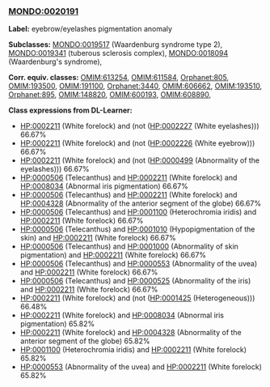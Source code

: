 
### [MONDO:0020191](http://purl.obolibrary.org/obo/MONDO_0020191)
**Label:** eyebrow/eyelashes pigmentation anomaly

**Subclasses:** [MONDO:0019517](http://purl.obolibrary.org/obo/MONDO_0019517) (Waardenburg syndrome type 2), [MONDO:0019341](http://purl.obolibrary.org/obo/MONDO_0019341) (tuberous sclerosis complex), [MONDO:0018094](http://purl.obolibrary.org/obo/MONDO_0018094) (Waardenburg's syndrome), 

**Corr. equiv. classes:** [OMIM:613254](http://purl.obolibrary.org/obo/OMIM_613254), [OMIM:611584](http://purl.obolibrary.org/obo/OMIM_611584), [Orphanet:805](http://www.orpha.net/ORDO/Orphanet_805), [OMIM:193500](http://purl.obolibrary.org/obo/OMIM_193500), [OMIM:191100](http://purl.obolibrary.org/obo/OMIM_191100), [Orphanet:3440](http://www.orpha.net/ORDO/Orphanet_3440), [OMIM:606662](http://purl.obolibrary.org/obo/OMIM_606662), [OMIM:193510](http://purl.obolibrary.org/obo/OMIM_193510), [Orphanet:895](http://www.orpha.net/ORDO/Orphanet_895), [OMIM:148820](http://purl.obolibrary.org/obo/OMIM_148820), [OMIM:600193](http://purl.obolibrary.org/obo/OMIM_600193), [OMIM:608890](http://purl.obolibrary.org/obo/OMIM_608890), 

**Class expressions from DL-Learner:**

- [HP:0002211](http://purl.obolibrary.org/obo/HP_0002211) (White forelock) and (not ([HP:0002227](http://purl.obolibrary.org/obo/HP_0002227) (White eyelashes))) 66.67%
- [HP:0002211](http://purl.obolibrary.org/obo/HP_0002211) (White forelock) and (not ([HP:0002226](http://purl.obolibrary.org/obo/HP_0002226) (White eyebrow))) 66.67%
- [HP:0002211](http://purl.obolibrary.org/obo/HP_0002211) (White forelock) and (not ([HP:0000499](http://purl.obolibrary.org/obo/HP_0000499) (Abnormality of the eyelashes))) 66.67%
- [HP:0000506](http://purl.obolibrary.org/obo/HP_0000506) (Telecanthus) and [HP:0002211](http://purl.obolibrary.org/obo/HP_0002211) (White forelock) and [HP:0008034](http://purl.obolibrary.org/obo/HP_0008034) (Abnormal iris pigmentation) 66.67%
- [HP:0000506](http://purl.obolibrary.org/obo/HP_0000506) (Telecanthus) and [HP:0002211](http://purl.obolibrary.org/obo/HP_0002211) (White forelock) and [HP:0004328](http://purl.obolibrary.org/obo/HP_0004328) (Abnormality of the anterior segment of the globe) 66.67%
- [HP:0000506](http://purl.obolibrary.org/obo/HP_0000506) (Telecanthus) and [HP:0001100](http://purl.obolibrary.org/obo/HP_0001100) (Heterochromia iridis) and [HP:0002211](http://purl.obolibrary.org/obo/HP_0002211) (White forelock) 66.67%
- [HP:0000506](http://purl.obolibrary.org/obo/HP_0000506) (Telecanthus) and [HP:0001010](http://purl.obolibrary.org/obo/HP_0001010) (Hypopigmentation of the skin) and [HP:0002211](http://purl.obolibrary.org/obo/HP_0002211) (White forelock) 66.67%
- [HP:0000506](http://purl.obolibrary.org/obo/HP_0000506) (Telecanthus) and [HP:0001000](http://purl.obolibrary.org/obo/HP_0001000) (Abnormality of skin pigmentation) and [HP:0002211](http://purl.obolibrary.org/obo/HP_0002211) (White forelock) 66.67%
- [HP:0000506](http://purl.obolibrary.org/obo/HP_0000506) (Telecanthus) and [HP:0000553](http://purl.obolibrary.org/obo/HP_0000553) (Abnormality of the uvea) and [HP:0002211](http://purl.obolibrary.org/obo/HP_0002211) (White forelock) 66.67%
- [HP:0000506](http://purl.obolibrary.org/obo/HP_0000506) (Telecanthus) and [HP:0000525](http://purl.obolibrary.org/obo/HP_0000525) (Abnormality of the iris) and [HP:0002211](http://purl.obolibrary.org/obo/HP_0002211) (White forelock) 66.67%
- [HP:0002211](http://purl.obolibrary.org/obo/HP_0002211) (White forelock) and (not ([HP:0001425](http://purl.obolibrary.org/obo/HP_0001425) (Heterogeneous))) 66.48%
- [HP:0002211](http://purl.obolibrary.org/obo/HP_0002211) (White forelock) and [HP:0008034](http://purl.obolibrary.org/obo/HP_0008034) (Abnormal iris pigmentation) 65.82%
- [HP:0002211](http://purl.obolibrary.org/obo/HP_0002211) (White forelock) and [HP:0004328](http://purl.obolibrary.org/obo/HP_0004328) (Abnormality of the anterior segment of the globe) 65.82%
- [HP:0001100](http://purl.obolibrary.org/obo/HP_0001100) (Heterochromia iridis) and [HP:0002211](http://purl.obolibrary.org/obo/HP_0002211) (White forelock) 65.82%
- [HP:0000553](http://purl.obolibrary.org/obo/HP_0000553) (Abnormality of the uvea) and [HP:0002211](http://purl.obolibrary.org/obo/HP_0002211) (White forelock) 65.82%


